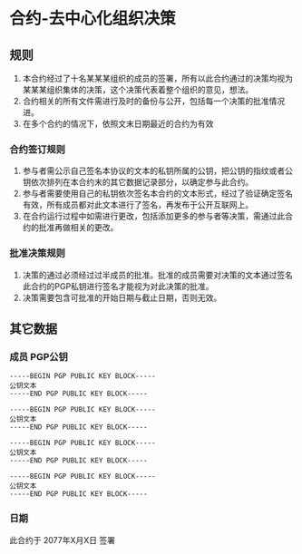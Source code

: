 # 合约-去中心化组织决策
## 规则
1. 本合约经过了十名某某某组织的成员的签署，所有以此合约通过的决策均视为某某某组织集体的决策，这个决策代表着整个组织的意见，想法。
2. 合约相关的所有文件需进行及时的备份与公开，包括每一个决策的批准情况进。
3. 在多个合约的情况下，依照文末日期最近的合约为有效

### 合约签订规则
1. 参与者需公示自己签名本协议的文本的私钥所属的公钥，把公钥的指纹或者公钥依次排列在本合约末的其它数据记录部分，以确定参与此合约。
2. 参与者需要使用自己的私钥依次签名本合约的文本形式，经过了验证确定签名有效，所有成员都对此文本进行了签名，再发布于公开互联网上。
3. 在合约运行过程中如需进行更改，包括添加更多的参与者等决策，需通过此合约的批准再做相关的更改。

### 批准决策规则
1. 决策的通过必须经过过半成员的批准。批准的成员需要对决策的文本通过签名此合约的PGP私钥进行签名才能视为对此决策的批准。
2. 决策需要包含可批准的开始日期与截止日期，否则无效。
## 其它数据
### 成员 PGP公钥
```plaintext
-----BEGIN PGP PUBLIC KEY BLOCK-----
公钥文本
-----END PGP PUBLIC KEY BLOCK-----

-----BEGIN PGP PUBLIC KEY BLOCK-----
公钥文本
-----END PGP PUBLIC KEY BLOCK-----

-----BEGIN PGP PUBLIC KEY BLOCK-----
公钥文本
-----END PGP PUBLIC KEY BLOCK-----

-----BEGIN PGP PUBLIC KEY BLOCK-----
公钥文本
-----END PGP PUBLIC KEY BLOCK-----

```
### 日期
此合约于 2077年X月X日 签署